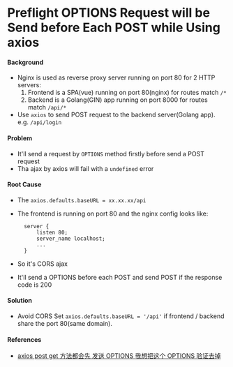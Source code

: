 # Preflight OPTIONS Request will be Send before Each POST while Using axios

#### Background
* Nginx is used as reverse proxy server running on port 80 for 2 HTTP servers:
  1. Frontend is a SPA(vue) running on port 80(nginx) for routes match `/*`
  2. Backend is a Golang(GIN) app running on port 8000 for routes match `/api/*`
* Use `axios` to send POST request to the backend server(Golang app). e.g. `/api/login`

#### Problem
* It'll send a request by `OPTIONS` method firstly before send a POST request
* Tha ajax by axios will fail with a `undefined` error

#### Root Cause
* The `axios.defaults.baseURL = xx.xx.xx/api`
* The frontend is running on port 80 and the nginx config looks like:

        server {
            listen 80;
            server_name localhost;
            ...
        }
* So it's CORS ajax
* It'll send a OPTIONS before each POST and send POST if the response code is 200

#### Solution
* Avoid CORS
  Set `axios.defaults.baseURL = '/api'` if frontend / backend share the port 80(same domain).

#### References
* [axios post get 方法都会先 发送 OPTIONS 我想把这个 OPTIONS 验证去掉](https://segmentfault.com/q/1010000012570210/a-1020000012570647)
